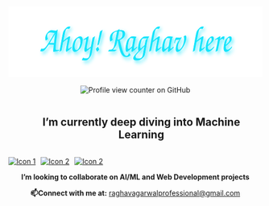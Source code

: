 <div align="center">
  <img src="./Animation.svg" width="640" height="140" alt="Ahoy! Raghav here">
</div>

<p align="center">
  <img src="https://komarev.com/ghpvc/?username=Phoenix-tear" alt="Profile view counter on GitHub">
</p>

<div id="user-content-toc" align="center">
  <ul>
    <summary>
      <h2 style="display: inline-block">I’m currently deep diving into Machine Learning</h2>
    </summary>
  </ul>

<div style="display: flex; align-items: center; gap: 10px;">
  <a href="https://www.linkedin.com/in/raghav-agarwal-7019a5290/" target="_blank">
    <img src="https://img.icons8.com/?size=100&id=60ZV_wYC0BM2&format=png&color=000000" alt="Icon 1" width="50">
  </a>

  <a href="https://www.linkedin.com/in/raghav-agarwal-7019a5290/" target="_blank">
    <img src="https://img.icons8.com/?size=100&id=80447&format=png&color=000000" alt="Icon 2" width="50">
  </a>

  <a href="https://www.linkedin.com/in/raghav-agarwal-7019a5290/" target="_blank">
    <img src="https://img.icons8.com/?size=100&id=5eT5OnLluNOx&format=png&color=000000" alt="Icon 2" width="50">
  </a>
</div>


<p align="center"><strong>I’m looking to collaborate on AI/ML and Web Development projects</strong></p>

<p align="center"><strong>📫Connect with me at:</strong> 
<a href="mailto:raghavagarwalprofessional@gmail.com">raghavagarwalprofessional@gmail.com</a>
</p>


